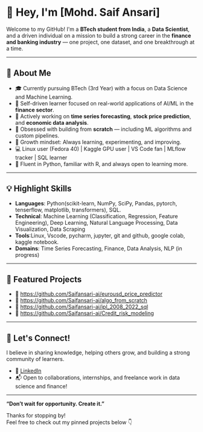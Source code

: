 # 👋 Hey, I'm [Mohd. Saif Ansari]

Welcome to my GitHub! I'm a **BTech student from India**, a **Data Scientist**, and a driven individual on a mission to build a strong career in the **finance and banking industry** — one project, one dataset, and one breakthrough at a time.

---

## 🧠 About Me

- 🎓 Currently pursuing BTech (3rd Year) with a focus on Data Science and Machine Learning.
- 🧾 Self-driven learner focused on real-world applications of AI/ML in the **finance sector**.
- 🔄 Actively working on **time series forecasting**, **stock price prediction**, and **economic data analysis**.
- 🧪 Obsessed with building from **scratch** — including ML algorithms and custom pipelines.
- 🧗 Growth mindset: Always learning, experimenting, and improving.
- 💻 Linux user (Fedora 40) | Kaggle GPU user | VS Code fan | MLflow tracker | SQL learner
- 💬 Fluent in Python, familiar with R, and always open to learning more.

---

## 💡 Highlight Skills

- **Languages**: Python(scikit-learn, NumPy, SciPy, Pandas, pytorch, tenserflow, matplotlib, transformers), SQL.
- **Technical**: Machine Learning (Classification, Regression, Feature Engineering), Deep Learning, Natural Language Processing, Data Visualization,
Data Scraping
- **Tools**:Linux, Vscode, pycharm, jupyter, git and github, google colab, kaggle notebook.
- **Domains**: Time Series Forecasting, Finance, Data Analysis, NLP (in progress)

---

## 📌 Featured Projects

- 🔗 https://github.com/Saifansari-ai/eurousd_price_predictor
- 🔗 https://github.com/Saifansari-ai/algo_from_scratch
- 🔗 https://github.com/Saifansari-ai/ipl_2008_2022_sql
- 🔗 https://github.com/Saifansari-ai/Credit_risk_modeling

---

## 🧭 Let's Connect!

I believe in sharing knowledge, helping others grow, and building a strong community of learners.

- 💼 [LinkedIn](https://www.linkedin.com/in/saif-ansari-a976622b3)
- 📬 Open to collaborations, internships, and freelance work in data science and finance!

---

**“Don’t wait for opportunity. Create it.”**

Thanks for stopping by!  
Feel free to check out my pinned projects below 👇
